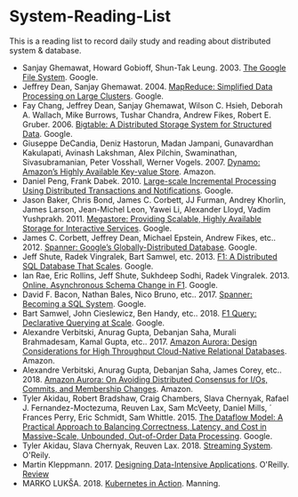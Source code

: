 # System-Reading-List
This is a reading list to record daily study and reading about distributed system & database.

* Sanjay Ghemawat, Howard Gobioff, Shun-Tak Leung. 2003. [The Google File System](paper/gfs-sosp2003.pdf). Google.
* Jeffrey Dean, Sanjay Ghemawat. 2004. [MapReduce: Simplified Data Processing on Large Clusters](paper/16cb30b4b92fd4989b8619a61752a2387c6dd474.pdf). Google.
* Fay Chang, Jeffrey Dean, Sanjay Ghemawat, Wilson C. Hsieh, Deborah A. Wallach, Mike Burrows, Tushar Chandra, Andrew Fikes, Robert E. Gruber. 2006. [Bigtable: A Distributed Storage System for Structured Data](bigtable-osdi06.pdf). Google.
* Giuseppe DeCandia, Deniz Hastorun, Madan Jampani, Gunavardhan Kakulapati, Avinash Lakshman, Alex Pilchin, Swaminathan, Sivasubramanian, Peter Vosshall, Werner Vogels. 2007. [Dynamo: Amazon’s Highly Available Key-value Store](paper/amazon-dynamo-sosp2007.pdf). Amazon.
* Daniel Peng, Frank Dabek. 2010. [Large-scale Incremental Processing
  Using Distributed Transactions and Notifications](paper/36726.pdf). Google.
* Jason Baker, Chris Bond, James C. Corbett, JJ Furman, Andrey Khorlin, James Larson, Jean-Michel Leon, Yawei Li, Alexander Lloyd, Vadim Yushprakh. 2011. [Megastore: Providing Scalable, Highly Available
  Storage for Interactive Services](paper/36971.pdf). Google.
* James C. Corbett, Jeffrey Dean, Michael Epstein, Andrew Fikes, etc.. 2012. [Spanner: Google’s Globally-Distributed Database](paper/osdi12-final-16.pdf). Google.
* Jeff Shute, Radek Vingralek, Bart Samwel, etc. 2013. [F1: A Distributed SQL Database That Scales](41344.pdf). Google.
* Ian Rae, Eric Rollins, Jeff Shute, Sukhdeep Sodhi, Radek Vingralek. 2013. [Online, Asynchronous Schema Change in F1](paper/41376.pdf). Google.
* David F. Bacon, Nathan Bales, Nico Bruno, etc.. 2017. [Spanner: Becoming a SQL System](paper/46103.pdf). Google.
* Bart Samwel, John Cieslewicz, Ben Handy, etc.. 2018. [F1 Query: Declarative Querying at Scale](paper/fa380016eccb33ac5e92c84f7b5eec136e73d3f1.pdf). Google.
* Alexandre Verbitski, Anurag Gupta, Debanjan Saha, Murali Brahmadesam, Kamal Gupta, etc.. 2017. [Amazon Aurora: Design Considerations for High
  Throughput Cloud-Native Relational Databases](paper/p1041-verbitski.pdf). Amazon.
* Alexandre Verbitski, Anurag Gupta, Debanjan Saha, James Corey, etc.. 2018. [Amazon Aurora: On Avoiding Distributed Consensus for I/Os, Commits, and Membership Changes](paper/Amazon-Aurora2.pdf). Amazon.
* Tyler Akidau, Robert Bradshaw, Craig Chambers, Slava Chernyak,
  Rafael J. Fernandez-Moctezuma, Reuven Lax, Sam McVeety, Daniel Mills, ´
  Frances Perry, Eric Schmidt, Sam Whittle. 2015. [The Dataflow Model: A Practical Approach to Balancing Correctness, Latency, and Cost in Massive-Scale, Unbounded, Out-of-Order Data Processing](paper/data_flow.pdf). Google.
* Tyler Akidau, Slava Chernyak, Reuven Lax. 2018. [Streaming System](<http://streamingsystems.net/>). O'Reily.
* Martin Kleppmann. 2017. [Designing Data-Intensive Applications](book/DDIA.pdf). O'Reilly. [Review](https://github.com/Hujun/blog/issues/6)
* MARKO LUKŠA. 2018. [Kubernetes in Action](https://www.amazon.com/Kubernetes-Action-Marko-Luksa/dp/1617293725/). Manning.
